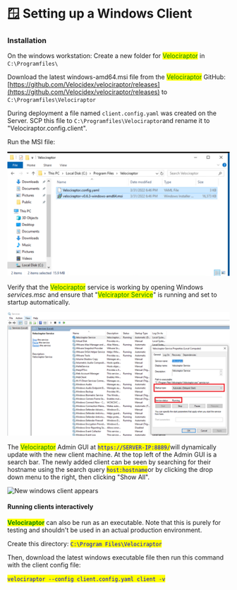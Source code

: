 # 🪟 Setting up a Windows Client

### Installation

On the windows workstation: Create a new folder for <mark style="color:green;">Velociraptor</mark> in `C:\Programfiles\`

Download the latest windows-amd64.msi file from the <mark style="color:green;">Velociraptor</mark> GitHub: [https://github.com/Velocidex/velociraptor/releases](https://github.com/Velocidex/velociraptor/releases) to `C:\Programfiles\Velociraptor`

During deployment a file named `client.config.yaml` was created on the Server. SCP this file to `C:\Programfiles\Velociraptor`and rename it to "Velociraptor.config.client".&#x20;

Run the MSI file:

![](../../.gitbook/assets/msi.png)

Verify that the <mark style="color:green;">Velociraptor</mark> service is working by opening Windows _services.msc_ and ensure that "<mark style="color:green;">Velciraptor Service</mark>" is running and set to startup automatically.&#x20;

![Screenshot of services.msc](../../.gitbook/assets/running.png)

The <mark style="color:green;">Velociraptor</mark> Admin GUI at <mark style="color:blue;">`https://SERVER-IP:8889/`</mark>will dynamically update with the new client machine. At the top left of the Admin GUI is a search bar. The newly added client can be seen by searching for their hostname using the search query <mark style="color:blue;">`host:hostname`</mark>or by clicking the drop down menu to the right, then clicking "Show All".

![New windows client appears](../../.gitbook/assets/new\_client.png)

#### Running clients interactively

<mark style="color:green;">**Velociraptor**</mark> can also be run as an executable. Note that this is purely for testing and shouldn't be used in an actual production environment.&#x20;

Create this directory: <mark style="color:blue;">`C:\Program Files\Velociraptor`</mark>

Then, download the latest windows executable file then run this command with the client config file:

<mark style="color:blue;">`velociraptor --config client.config.yaml client -v`</mark>
